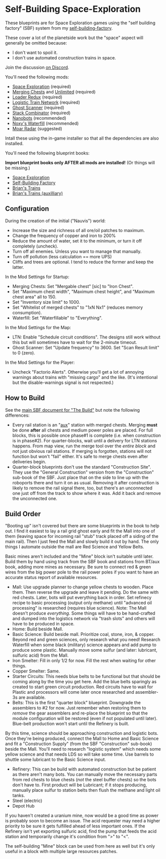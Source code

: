 # Self-Building Space-Exploration

These blueprints are for Space Exploration games using the "self building factory" (SBF) system from my [self-building-factory](https://factorioprints.com/view/-MNZWdWosuqr3vtaC2hD).

These cover a lot of the planetside work but the "space" aspect will generally be omitted because:
 - I don't want to spoil it.
 - I don't use automated construction trains in space.

Join the discussion [on Discord](https://discord.gg/eSt3Qd8D2e).

You'll need the following mods:
* [Space Exploration](https://mods.factorio.com/mod/space-exploration) (required)
* [Merging Chests](https://mods.factorio.com/mod/WideChests) and [Unlimited](https://mods.factorio.com/mod/WideChestsUnlimited) (required)
* [Loader Redux](https://mods.factorio.com/mod/LoaderRedux) (required)
* [Logistic Train Network](https://mods.factorio.com/mod/LogisticTrainNetwork) (required)
* [Ghost Scanner](https://mods.factorio.com/mod/GhostScanner) (required)
* [Stack Combinator](https://mods.factorio.com/mod/stack-combinator) (required)
* [Nanobots](https://mods.factorio.com/mod/Nanobots) (recommended)
* [Noxy's Waterfill](https://mods.factorio.com/mod/Noxys_Waterfill) (recommended)
* [Moar Radar](https://mods.factorio.com/mod/Moar-Radar) (suggested)

Intall these using the in-game installer so that all the dependencies are also installed.

You'll need the following blueprint books:

**Import blueprint books only AFTER all mods are installed!** (Or things will be missing.)

* [Space Exploration](https://github.com/bcwhite-code/brians-blueprints/releases/tag/self-building-spacex)
* [Self-Building Factory](https://factorioprints.com/view/-MNZWdWosuqr3vtaC2hD)
* [Brian's Trains](https://factorioprints.com/view/-LaIPNgh8f16V8EwXXpW)
* [Brian's Trains (auxilliary)](https://factorioprints.com/view/-M5PZvxZVXEZnmg4V7Hy)

## Configuration

During the creation of the initial ("Nauvis") world:

* Increase the size and richness of all ore/oil patches to maximum.
* Change the frequency of  copper and iron to 200%
* Reduce the amount of water, set it to the minimum, or turn it off completely (uncheck).
* Turn off all enemies.  Unless you want to manage that manually.
* Turn off pollution (less calculation == more UPS)
* Cliffs and trees are optional.  I tend to reduce the former and keep the latter.

In the Mod Settings for Startup:

* Merging Chests: Set "Mergable chest" [sic] to "Iron Chest".
* Set "Maximum chest width", "Maximum chest height", and "Maximum chest area" all to 150.
* Set "Inventory size limit" to 1000.
* Set "Whitelist of merged chests" to "1xN Nx1" (reduces memory consumption).
* Waterfill: Set "Waterfillable" to "Everything".

In the Mod Settings for the Map:

* LTN: Enable "Schedule circuit conditions".  The designs still work without this but will sometimes have to wait for the 2-minute timeout.
* Ghost Scanner: Set "Update frequency" to 3600.  Set "Scan Result limit" to 0 (zero).

In the Mod Settings for the Player:

* Uncheck "Factorio Alerts".  Otherwise you'll get a lot of annoying warnings about trains with "missing cargo" and the like.  (It's intentional but the disable-warnings signal is not respected.)

## How to Build

See the [main SBF document for "The Build"](https://docs.google.com/document/d/1b7OT1-h5GWfey4rIVNbMCXX-dMkoWLmcURutqrliLYE/edit#heading=h.qqx59ll9md1) but note the following differences:

* Every rail station is an "[aux](https://factorioprints.com/view/-M5PZvxZVXEZnmg4V7Hy)" station with merged chests.  Merging **must** be done **after** all chests and medium power poles are placed.  For full blocks, this is possible once phase#1 is complete (i.e. when construction is in phase#2).  For quarter-blocks, wait until a delivery for LTN stations happens.  From map view, run the merge tool over the _entire block_ and not just obvious rail stations.  If merging is forgotten, stations will not function but won't "fail" either.  It's safe to merge chests even after deliveries begin.
* Quarter-block blueprints don't use the standard "Construction Site".  They use the "General Construction" version from the "Construction" sub-book of the SBF.  Just place that on the side to line up with the roboports there and turn it on as usual.  Removing it after construction is likely to remove the rail signal there, too, but there's an unconnected one just off from the track to show where it was.  Add it back and remove the unconnected one.

## Build Order

"Booting up" isn't covered but there are some blueprints in the book to help
out.  I find it easiest to lay a rail grid ghost early and fit the Mall into
one of them (leaving space for incoming rail "stub" track placed off a siding
of the main rail).  Then I just feed the Mall and slowly build it out by hand.
The only things I automate outside the mall are Red Science and Yellow Belts.

Basic mines aren't included and the "Mine" block isn't suitable until later.
Build them by hand using track from the SBF book and stations from BT/aux book,
adding more mines as necessary.  Be sure to connect red & green wires from the
big power pole to the rail power poles if you want to have an accurate status
report of available resources.

* Mall: Use upgrade planner to change yellow chests to wooden.  Place them.  Then reverse the upgrade and leave it pending.  Do the same with red chests.  Later, bots will put everything back in order.  Set refinecy recipe to basic processing (output only methane) until "advanced oil processing" is researched (requires blue science).  Note: The Mall doesn't produce _everything_.  Some things will have to be hand-crafted and dumped into the logistics network via "trash slots" and others will have to be produced in space.
* Home: Build beside Mall.
* Basic Science: Build beside mall.  Prioritize coal, stone, iron, & copper.  Beyond red and green sciences, only research what you need!  Research Waterfill when some black (military) science appears and add pump to produce some plastic.  Manually move some sulfur (and later: lubricant, sulfuric acid) from the Mall.
* Iron Smelter: Fill in only 1/2 for now.  Fill the rest when waiting for other things.
* Copper Smelter: Same.
* Starter Circuits: This needs blue belts to be functional but that should be coming along by the time you get here.  Add the blue belts sparingly as created to start green circuit production.  Red circuits have to wait for Plastic and processors will come later once researched and assembler-3s are available.
* Belts: This is the first "quarter block" blueprint.  Downgrade the assemblers to #2 for now.  Just remember when restoring them to _remove_ the gear assemblers and re-place the blueprint so that the module configuration will be restored (even if not populated until later).  Blue-belt production won't start until the Refinery is built.

By this time, science should be approaching construction and logistic bots.
Once they're being produced, connect the Mall to Home and Basic Science and fit
a "Construction Supply" (from the SBF "Construction" sub-book) beside the Mall.
You'll need to research "logistic system" which needs some yellow science and
that needs LDS so will take some time.  Use barrels to shuttle some lubricant
to the Basic Science input.

* Refinery: This can be build with automated construction but be patient as there aren't many bots.  You can manually move the necessary parts from red chests to blue chests (_not_ the steel buffer chests) so the bots don't have to.  First product will be Lubricant; if it stops producing, manually place sulfur to station belts then flush the methane and light oil tanks.
* Steel (electric)
* Depot Hub

If you haven't created a uranium mine, now would be a good time as power is
probably soon to become an issue.  The acid requester may need a higher
priority to be sure it gets fulfilled ahead of less important ones.  If the
Refinery isn't yet exporting sulfuric acid, find the pump that feeds the acid
station and temporarily change it's condition from ">" to "<".

The self-building "Mine" block can be used from here as well but it's only
useful in a block with multiple large resources patches.
